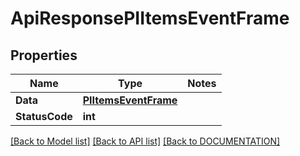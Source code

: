 # ApiResponsePIItemsEventFrame

## Properties
Name | Type | Notes
------------ | ------------- | -------------
**Data** | **[**PIItemsEventFrame**](../Model/PIItemsEventFrame.md)**
**StatusCode** | **int**

[[Back to Model list]](../../DOCUMENTATION.md#documentation-for-models) [[Back to API list]](../../DOCUMENTATION.md#documentation-for-api-endpoints) [[Back to DOCUMENTATION]](../../DOCUMENTATION.md)
